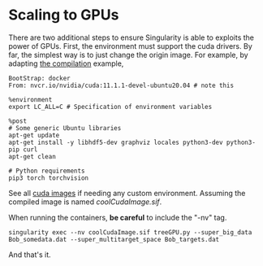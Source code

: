 # Scaling to GPUs

There are two additional steps to ensure Singularity is able to exploits the power of GPUs. First, the environment must support the cuda drivers. By far, the simplest way is to just change the origin image. For example, by adapting [the compilation](compilation.md) example,


```
BootStrap: docker
From: nvcr.io/nvidia/cuda:11.1.1-devel-ubuntu20.04 # note this

%environment
export LC_ALL=C # Specification of environment variables

%post
# Some generic Ubuntu libraries
apt-get update
apt-get install -y libhdf5-dev graphviz locales python3-dev python3-pip curl
apt-get clean

# Python requirements
pip3 torch torchvision

```

See all [cuda images](https://ngc.nvidia.com/catalog/containers?orderBy=modifiedDESC&pageNumber=0&query=&quickFilter=containers&filters=) if needing any custom environment.
Assuming the compiled image is named *coolCudaImage.sif*.

When running the containers, **be careful** to include the "-nv" tag.

```
singularity exec --nv coolCudaImage.sif treeGPU.py --super_big_data Bob_somedata.dat --super_multitarget_space Bob_targets.dat
```

And that's it.